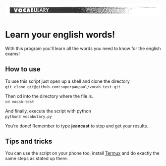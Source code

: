 ![](img/vocab.png)
# Learn your english words!


With this program you'll learn all the words you need to know for the english exams!

## How to use
To use this script just open up a shell and clone the directory<br/>
`git clone git@github.com:superpaupaul/vocab_test.git`

Then cd into the directory where the file is.<br/>
`cd vocab-test`

And finally, execute the script with python<br/>
`python3 vocabulary.py`

You're done! Remember to type **jeancast** to stop and get your results.

## Tips and tricks

You can use the script on your phone too, install [Termux](https://f-droid.org/en/packages/com.termux/) and do exactly the same steps as stated up there.

